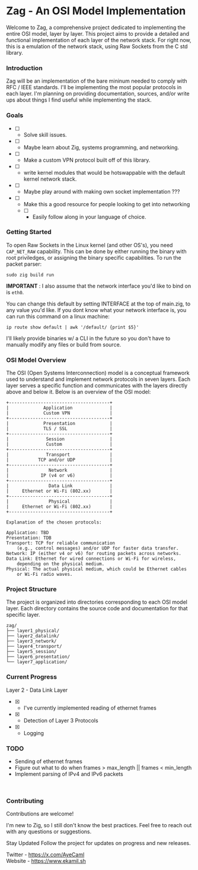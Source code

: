 # Zag - An OSI Model Implementation
Welcome to Zag, a comprehensive project dedicated to implementing the entire OSI model, layer by layer. This project aims to provide a detailed and functional implementation of each layer of the network stack. For right now, this is a emulation of the network stack, using Raw Sockets from the C std library.

### Introduction
Zag will be an implementation of the bare mininum needed to comply with RFC / IEEE standards. I'll be implementing the most popular protocols in each layer. I'm planning on providing documentation, sources, and/or write ups about things I find useful while implementing the stack.

### Goals
- [ ] - Solve skill issues. 
- [ ] - Maybe learn about Zig, systems programming, and networking.
- [ ] - Make a custom VPN protocol built off of this library. 
- [ ] - write kernel modules that would be hotswappable with the default kernel network stack. 
- [ ] - Maybe play around with making own socket implementation ???
- [ ] - Make this a good resource for people looking to get into networking
  - [ ] - Easily follow along in your language of choice.

### Getting Started
To open Raw Sockets in the Linux kernel (and other OS's), you need `CAP_NET_RAW` capability. This can be done by either running the binary with root priviledges, or assigning the binary specific capabilities. To run the packet parser:
```
sudo zig build run
```
<b>IMPORTANT</b> : I also assume that the network interface you'd like to bind on is `eth0`.

You can change this default by setting INTERFACE at the top of main.zig, to any value you'd like. If you dont know what your network interface is, you can run this command on a linux machine: 
```
ip route show default | awk '/default/ {print $5}'
```
I'll likely provide binaries w/ a CLI in the future so you don't have to manually modify any files or build from source.

 
### OSI Model Overview
The OSI (Open Systems Interconnection) model is a conceptual framework used to understand and implement network protocols in seven layers. Each layer serves a specific function and communicates with the layers directly above and below it. Below is an overview of the OSI model:

```
+--------------------------------------+
|             Application              |
|             Custom VPN               |
+--------------------------------------+
|             Presentation             |
|             TLS / SSL                |
+--------------------------------------+
|              Session                 |
|              Custom                  |
+--------------------------------------+
|              Transport               |
|           TCP and/or UDP             |
+--------------------------------------+
|               Network                |
|            IP (v4 or v6)             |
+--------------------------------------+
|               Data Link              |
|     Ethernet or Wi-Fi (802.xx)       |
+--------------------------------------+
|               Physical               |
|     Ethernet or Wi-Fi (802.xx)       |
+--------------------------------------+

Explanation of the chosen protocols:

Application: TBD
Presentation: TDB
Transport: TCP for reliable communication 
    (e.g., control messages) and/or UDP for faster data transfer.
Network: IP (either v4 or v6) for routing packets across networks.
Data Link: Ethernet for wired connections or Wi-Fi for wireless, 
    depending on the physical medium.
Physical: The actual physical medium, which could be Ethernet cables 
    or Wi-Fi radio waves.
```

### Project Structure
The project is organized into directories corresponding to each OSI model layer. Each directory contains the source code and documentation for that specific layer.

```
zag/
├── layer1_physical/
├── layer2_datalink/
├── layer3_network/
├── layer4_transport/
├── layer5_session/
├── layer6_presentation/
└── layer7_application/
```

### Current Progress
Layer 2 - Data Link Layer
- [x] - I've currently implemented reading of ethernet frames
- [x] - Detection of Layer 3 Protocols
- [x] - Logging


### TODO
- Sending of ethernet frames
- Figure out what to do when frames > max_length || frames < min_length
- Implement parsing of IPv4 and IPv6 packets

<br>


### Contributing
Contributions are welcome! 


I'm new to Zig, so I still don't know the best practices. Feel free to reach out with any questions or suggestions. 

Stay Updated
Follow the project for updates on progress and new releases.

Twitter - https://x.com/AyeCaml <br>
Website - https://www.ekamil.sh